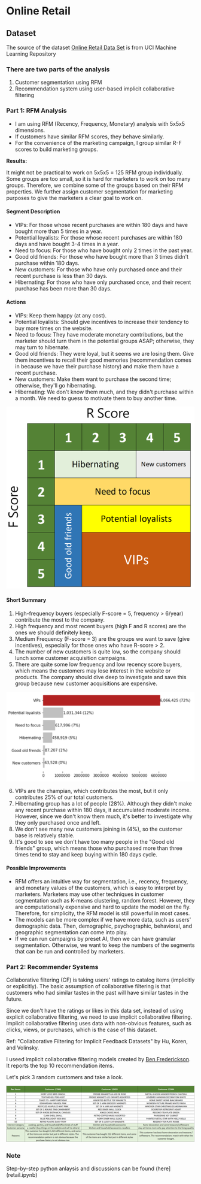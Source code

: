 # Online Retail

## Dataset
The source of the dataset [Online Retail Data Set](https://archive.ics.uci.edu/ml/datasets/Online+Retail#) is from UCI Machine Learning Repository

### There are two parts of the analysis
1. Customer segmentation using RFM
2. Recommendation system using user-based implicit collaborative filtering

### Part 1: RFM Analysis
 - I am using RFM (Recency, Frequency, Monetary) analysis with 5x5x5 dimensions.
 - If customers have similar RFM scores, they behave similarly.
 - For the convenience of the marketing campaign, I group similar R-F scores to build marketing groups.

**Results:**

It might not be practical to work on 5x5x5 = 125 RFM group individually. Some groups are too small, so it is hard for marketers to work on too many groups. Therefore, we combine some of the groups based on their RFM properties. We further assign customer segmentation for marketing purposes to give the marketers a clear goal to work on.

#### Segment Description
- VIPs: For those whose recent purchases are within 180 days and have bought more than 5 times in a year.
- Potential loyalists: For those whose recent purchases are within 180 days and have bought 3-4 times in a year.
- Need to focus: For those who have bought only 2 times in the past year.
- Good old friends: For those who have bought more than 3 times didn't purchase within 180 days.
- New customers: For those who have only purchased once and their recent purchase is less than 30 days.
- Hibernating: For those who have only purchased once, and their recent purchase has been more than 30 days.

#### Actions
- VIPs: Keep them happy (at any cost).
- Potential loyalists: Should give incentives to increase their tendency to buy more times on the website.
- Need to focus: They have moderate monetary contributions, but the marketer should turn them in the potential groups ASAP; otherwise, they may turn to hibernate.
- Good old friends: They were loyal, but it seems we are losing them. Give them incentives to recall their good memories (recommendation comes in because we have their purchase history) and make them have a recent purchase.
- New customers: Make them want to purchase the second time; otherwise, they'll go hibernating.
- Hibernating: We don't know them much, and they didn't purchase within a month. We need to guess to motivate them to buy another time.

![image](img/RFM.PNG)

#### Short Summary
1. High-frequency buyers (especially F-score = 5, frequency > 6/year) contribute the most to the company.
2. High frequency and most recent buyers (high F and R scores) are the ones we should definitely keep.
3. Medium Frequency (F-score = 3) are the groups we want to save (give incentives), especially for those ones who have R-score > 2.
4. The number of new customers is quite low, so the company should lunch some customer acquisition campaigns.
5. There are quite some low frequency and low recency score buyers, which means the customers may lose interest in the website or products. The company should dive deep to investigate and save this group because new customer acquisitions are expensive.

![image](img/M.PNG)

6. VIPs are the champian, which contributes the most, but it only contributes 25% of our total customers.
7. Hibernating group has a lot of people (28%). Although they didn't make any recent purchase within 180 days, it accumulated moderate income. However, since we don't know them much, it's better to investigate why they only purchased once and left.
8. We don't see many new customers joining in (4%), so the customer base is relatively stable.
9. It's good to see we don't have too many people in the "Good old friends" group, which means those who purchased more than three times tend to stay and keep buying within 180 days cycle.

#### Possible Improvements
- RFM offers an intuitive way for segmentation, i.e., recency, frequency, and monetary values of the customers, which is easy to interpret by marketers. Marketers may use other techniques in customer segmentation such as K-means clustering, random forest. However, they are computationally expensive and hard to update the model on the fly. Therefore, for simplicity, the RFM model is still powerful in most cases.
- The models can be more complex if we have more data, such as users' demographic data. Then, demographic, psychographic, behavioral, and geographic segmentation can come into play.
- If we can run campaigns by preset AI, then we can have granular segmentation. Otherwise, we want to keep the numbers of the segments that can be run and controlled by marketers.


### Part 2: Recommender Systems

Collaborative filtering (CF) is taking users' ratings to catalog items (implicitly or explicitly). The basic assumption of collaborative filtering is that customers who had similar tastes in the past will have similar tastes in the future.

Since we don't have the ratings or likes in this data set, instead of using explicit collaborative filtering, we need to use implicit collaborative filtering. Implicit collaborative filtering uses data with non-obvious features, such as clicks, views, or purchases, which is the case of this dataset.

Ref: "Collaborative Filtering for Implicit Feedback Datasets" by Hu, Koren, and Volinsky.

I useed implicit collaborative filtering models created by [Ben Frederickson](https://github.com/benfred/implicit). It reports the top 10 recommendation items.

Let's pick 3 random customers and take a look.

![image](img/rec.PNG)

### Note

Step-by-step python anlaysis and discussions can be found (here](retail.ipynb) 
